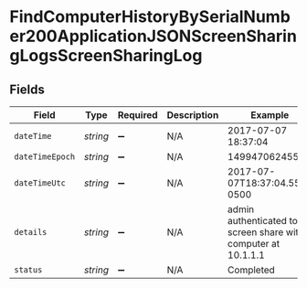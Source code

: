 # FindComputerHistoryBySerialNumber200ApplicationJSONScreenSharingLogsScreenSharingLog


## Fields

| Field                                                         | Type                                                          | Required                                                      | Description                                                   | Example                                                       |
| ------------------------------------------------------------- | ------------------------------------------------------------- | ------------------------------------------------------------- | ------------------------------------------------------------- | ------------------------------------------------------------- |
| `dateTime`                                                    | *string*                                                      | :heavy_minus_sign:                                            | N/A                                                           | 2017-07-07 18:37:04                                           |
| `dateTimeEpoch`                                               | *string*                                                      | :heavy_minus_sign:                                            | N/A                                                           | 1499470624555                                                 |
| `dateTimeUtc`                                                 | *string*                                                      | :heavy_minus_sign:                                            | N/A                                                           | 2017-07-07T18:37:04.555-0500                                  |
| `details`                                                     | *string*                                                      | :heavy_minus_sign:                                            | N/A                                                           | admin authenticated to screen share with computer at 10.1.1.1 |
| `status`                                                      | *string*                                                      | :heavy_minus_sign:                                            | N/A                                                           | Completed                                                     |
